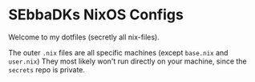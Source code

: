 # SEbbaDKs NixOS Configs
Welcome to my dotfiles (secretly all nix-files).

The outer `.nix` files are all specific machines (except `base.nix` and `user.nix`)
They most likely won't run directly on your machine, since the `secrets` repo is private.

